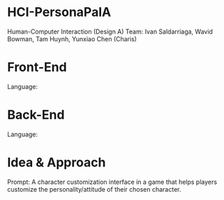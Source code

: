 # HCI-PersonaPalA
Human-Computer Interaction (Design A)
Team: Ivan Saldarriaga, Wavid Bowman, Tam Huynh, Yunxiao Chen (Charis)
# Front-End
Language:
# Back-End
Language:
# Idea & Approach
Prompt: A character customization interface in a game that helps players
customize the personality/attitude of their chosen character.
